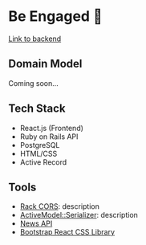 Be Engaged 👀
========================

[Link to backend](https://github.com/stephaniezou1/news_backend)

## Domain Model
Coming soon...

## Tech Stack
* React.js (Frontend)
* Ruby on Rails API
* PostgreSQL
* HTML/CSS
* Active Record

## Tools
* [Rack CORS](https://github.com/cyu/rack-cors): description
* [ActiveModel::Serializer](https://github.com/rails-api/active_model_serializers): description
* [News API](https://newsapi.org)
* [Bootstrap React CSS Library](https://react-bootstrap.netlify.app/)

